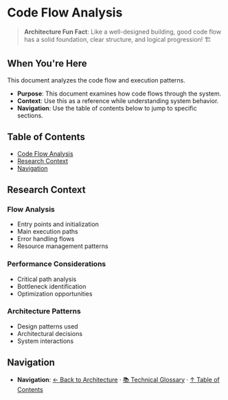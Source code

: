 # Code Flow Analysis

> **Architecture Fun Fact**: Like a well-designed building, good code flow has a solid foundation, clear structure, and logical progression! 🏗️

## When You're Here

This document analyzes the code flow and execution patterns.

- **Purpose**: This document examines how code flows through the system.
- **Context**: Use this as a reference while understanding system behavior.
- **Navigation**: Use the table of contents below to jump to specific sections.

## Table of Contents

- [Code Flow Analysis](#code-flow-analysis)
- [Research Context](#research-context)
- [Navigation](#navigation)

## Research Context

### Flow Analysis
- Entry points and initialization
- Main execution paths
- Error handling flows
- Resource management patterns

### Performance Considerations
- Critical path analysis
- Bottleneck identification
- Optimization opportunities

### Architecture Patterns
- Design patterns used
- Architectural decisions
- System interactions

## Navigation

- **Navigation**: [← Back to Architecture](../README.md) · [📚 Technical Glossary](../GLOSSARY.md) · [↑ Table of Contents](#code-flow-analysis)
